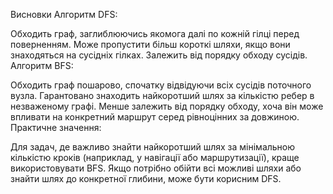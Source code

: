 Висновки
Алгоритм DFS:

Обходить граф, заглиблюючись якомога далі по кожній гілці перед поверненням.
Може пропустити більш короткі шляхи, якщо вони знаходяться на сусідніх гілках.
Залежить від порядку обходу сусідів.
Алгоритм BFS:

Обходить граф пошарово, спочатку відвідуючи всіх сусідів поточного вузла.
Гарантовано знаходить найкоротший шлях за кількістю ребер в незваженому графі.
Менше залежить від порядку обходу, хоча він може впливати на конкретний маршрут серед рівноцінних за довжиною.
Практичне значення:

Для задач, де важливо знайти найкоротший шлях за мінімальною кількістю кроків (наприклад, у навігації або маршрутизації), краще використовувати BFS.
Якщо потрібно обійти всі можливі шляхи або знайти шлях до конкретної глибини, може бути корисним DFS.